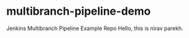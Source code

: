 # multibranch-pipeline-demo
Jenkins Multibranch Pipeline Example Repo 
Hello, this is nirav parekh.
